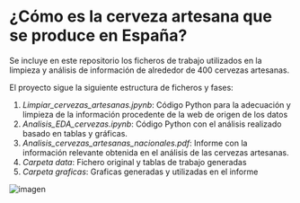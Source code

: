# ¿Cómo es la cerveza artesana que se produce en España?

Se incluye en este repositorio los ficheros de trabajo utilizados en la limpieza y análisis de información de alrededor de 400 cervezas artesanas.

El proyecto sigue la siguiente estructura de ficheros y fases:
1. *Limpiar_cervezas_artesanas.jpynb*: Código Python para la adecuación y limpieza de la información procedente de la web de origen de los datos
2. *Analisis_EDA_cervezas.ipynb*: Código Python con el análisis realizado basado en tablas y gráficas.
3. *Analisis_cervezas_artesanas_nacionales.pdf*: Informe con la información relevante obtenida en el análisis de las cervezas artesanas.
4. *Carpeta data*: Fichero original y tablas de trabajo generadas
5. *Carpeta graficas*: Graficas generadas y utilizadas en el informe

![imagen](NO_GIT_IMG_4467.JPG)
